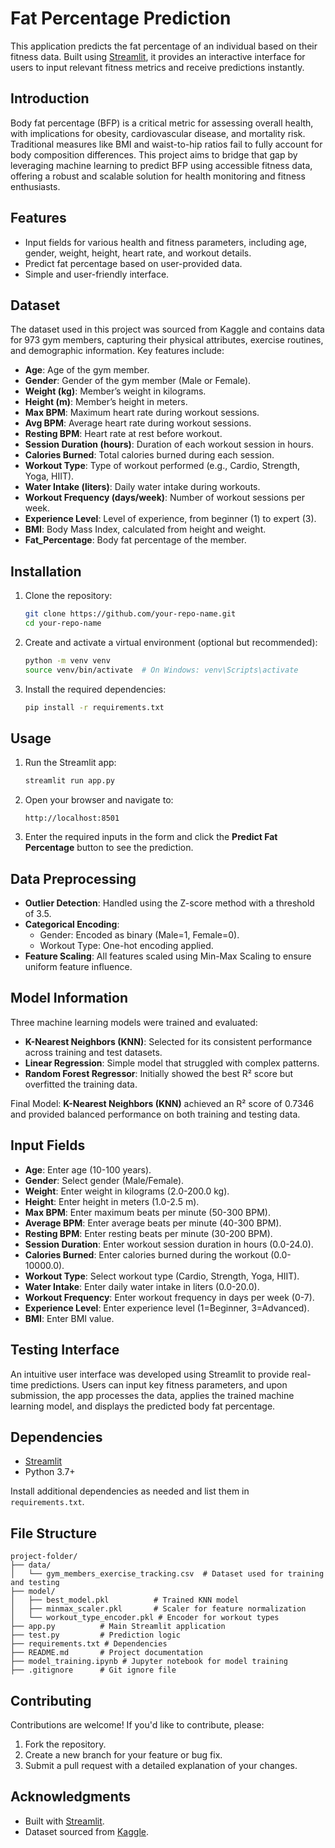 # Fat Percentage Prediction

This application predicts the fat percentage of an individual based on their fitness data. Built using [Streamlit](https://streamlit.io/), it provides an interactive interface for users to input relevant fitness metrics and receive predictions instantly.

## Introduction
Body fat percentage (BFP) is a critical metric for assessing overall health, with implications for obesity, cardiovascular disease, and mortality risk. Traditional measures like BMI and waist-to-hip ratios fail to fully account for body composition differences. This project aims to bridge that gap by leveraging machine learning to predict BFP using accessible fitness data, offering a robust and scalable solution for health monitoring and fitness enthusiasts.

## Features
- Input fields for various health and fitness parameters, including age, gender, weight, height, heart rate, and workout details.
- Predict fat percentage based on user-provided data.
- Simple and user-friendly interface.

## Dataset
The dataset used in this project was sourced from Kaggle and contains data for 973 gym members, capturing their physical attributes, exercise routines, and demographic information. Key features include:
- **Age**: Age of the gym member.
- **Gender**: Gender of the gym member (Male or Female).
- **Weight (kg)**: Member’s weight in kilograms.
- **Height (m)**: Member’s height in meters.
- **Max BPM**: Maximum heart rate during workout sessions.
- **Avg BPM**: Average heart rate during workout sessions.
- **Resting BPM**: Heart rate at rest before workout.
- **Session Duration (hours)**: Duration of each workout session in hours.
- **Calories Burned**: Total calories burned during each session.
- **Workout Type**: Type of workout performed (e.g., Cardio, Strength, Yoga, HIIT).
- **Water Intake (liters)**: Daily water intake during workouts.
- **Workout Frequency (days/week)**: Number of workout sessions per week.
- **Experience Level**: Level of experience, from beginner (1) to expert (3).
- **BMI**: Body Mass Index, calculated from height and weight.
- **Fat_Percentage**: Body fat percentage of the member.

## Installation

1. Clone the repository:
   ```bash
   git clone https://github.com/your-repo-name.git
   cd your-repo-name
   ```

2. Create and activate a virtual environment (optional but recommended):
   ```bash
   python -m venv venv
   source venv/bin/activate  # On Windows: venv\Scripts\activate
   ```

3. Install the required dependencies:
   ```bash
   pip install -r requirements.txt
   ```

## Usage

1. Run the Streamlit app:
   ```bash
   streamlit run app.py
   ```

2. Open your browser and navigate to:
   ```
   http://localhost:8501
   ```

3. Enter the required inputs in the form and click the **Predict Fat Percentage** button to see the prediction.

## Data Preprocessing

- **Outlier Detection**: Handled using the Z-score method with a threshold of 3.5.
- **Categorical Encoding**:
  - Gender: Encoded as binary (Male=1, Female=0).
  - Workout Type: One-hot encoding applied.
- **Feature Scaling**: All features scaled using Min-Max Scaling to ensure uniform feature influence.

## Model Information
Three machine learning models were trained and evaluated:
- **K-Nearest Neighbors (KNN)**: Selected for its consistent performance across training and test datasets.
- **Linear Regression**: Simple model that struggled with complex patterns.
- **Random Forest Regressor**: Initially showed the best R² score but overfitted the training data.

Final Model: **K-Nearest Neighbors (KNN)** achieved an R² score of 0.7346 and provided balanced performance on both training and testing data.

## Input Fields

- **Age**: Enter age (10-100 years).
- **Gender**: Select gender (Male/Female).
- **Weight**: Enter weight in kilograms (2.0-200.0 kg).
- **Height**: Enter height in meters (1.0-2.5 m).
- **Max BPM**: Enter maximum beats per minute (50-300 BPM).
- **Average BPM**: Enter average beats per minute (40-300 BPM).
- **Resting BPM**: Enter resting beats per minute (30-200 BPM).
- **Session Duration**: Enter workout session duration in hours (0.0-24.0).
- **Calories Burned**: Enter calories burned during the workout (0.0-10000.0).
- **Workout Type**: Select workout type (Cardio, Strength, Yoga, HIIT).
- **Water Intake**: Enter daily water intake in liters (0.0-20.0).
- **Workout Frequency**: Enter workout frequency in days per week (0-7).
- **Experience Level**: Enter experience level (1=Beginner, 3=Advanced).
- **BMI**: Enter BMI value.

## Testing Interface
An intuitive user interface was developed using Streamlit to provide real-time predictions. Users can input key fitness parameters, and upon submission, the app processes the data, applies the trained machine learning model, and displays the predicted body fat percentage.

## Dependencies

- [Streamlit](https://streamlit.io/)
- Python 3.7+

Install additional dependencies as needed and list them in `requirements.txt`.

## File Structure

```
project-folder/
├── data/
│   └── gym_members_exercise_tracking.csv  # Dataset used for training and testing
├── model/
│   ├── best_model.pkl          # Trained KNN model
│   ├── minmax_scaler.pkl       # Scaler for feature normalization
│   └── workout_type_encoder.pkl # Encoder for workout types
├── app.py          # Main Streamlit application
├── test.py         # Prediction logic
├── requirements.txt # Dependencies
├── README.md       # Project documentation
├── model_training.ipynb # Jupyter notebook for model training
├── .gitignore      # Git ignore file
```

## Contributing

Contributions are welcome! If you'd like to contribute, please:

1. Fork the repository.
2. Create a new branch for your feature or bug fix.
3. Submit a pull request with a detailed explanation of your changes.

## Acknowledgments

- Built with [Streamlit](https://streamlit.io/).
- Dataset sourced from [Kaggle](https://www.kaggle.com/datasets/valakhorasani/gym-members-exercise-dataset/data).
